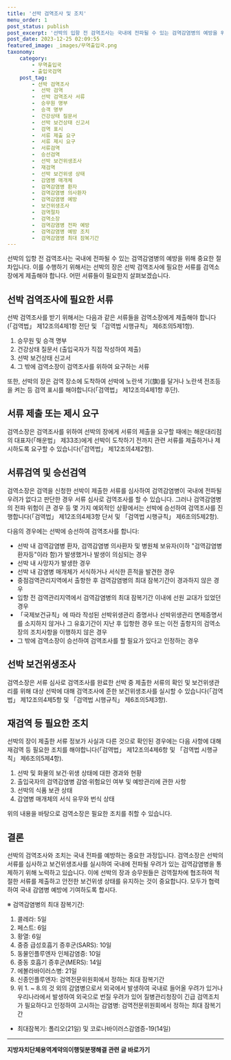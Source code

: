 ```yaml
---
title: '선박 검역조사 및 조치'
menu_order: 1
post_status: publish
post_excerpt: '선박의 입항 전 검역조사는 국내에 전파될 수 있는 검역감염병의 예방을 위해 중요한 절차입니다. 이를 수행하기 위해서는 선박의 장은 선박 검역조사에 필요한 서류를 검역소장에게 제출해야 합니다. 어떤 서류들이 필요한지 살펴보겠습니다.'
post_date: 2023-12-25 02:09:55
featured_image: _images/무역출입국.png
taxonomy:
    category:
        - 무역출입국
        - 출입국검역
    post_tag:
        - 선박 검역조사
        -  선박 검역
        -  선박 검역조사 서류
        -  승무원 명부
        -  승객 명부
        -  건강상태 질문서
        -  선박 보건상태 신고서
        -  검역 표시
        -  서류 제출 요구
        -  서류 제시 요구
        -  서류검역
        -  승선검역
        -  선박 보건위생조사
        -  재검역
        -  선박 보건위생 상태
        -  감염병 매개체
        -  검역감염병 환자
        -  검역감염병 의사환자
        -  검역감염병 예방
        -  보건위생조사
        -  검역절차
        -  검역소장
        -  검역감염병 전파 예방
        -  검역감염병 예방 조치
        -  검역감염병 최대 잠복기간
---
```



선박의 입항 전 검역조사는 국내에 전파될 수 있는 검역감염병의 예방을 위해 중요한 절차입니다. 이를 수행하기 위해서는 선박의 장은 선박 검역조사에 필요한 서류를 검역소장에게 제출해야 합니다. 어떤 서류들이 필요한지 살펴보겠습니다.

## 선박 검역조사에 필요한 서류

선박 검역조사를 받기 위해서는 다음과 같은 서류들을 검역소장에게 제출해야 합니다(「검역법」 제12조의4제1항 전단 및 「검역법 시행규칙」 제6조의5제1항).

1. 승무원 및 승객 명부
2. 건강상태 질문서 (출입국자가 직접 작성하여 제출)
3. 선박 보건상태 신고서
4. 그 밖에 검역소장이 검역조사를 위하여 요구하는 서류

또한, 선박의 장은 검역 장소에 도착하여 선박에 노란색 기(旗)를 달거나 노란색 전조등을 켜는 등 검역 표시를 해야합니다(「검역법」 제12조의4제1항 후단).

## 서류 제출 또는 제시 요구

검역소장은 검역조사를 위하여 선박의 장에게 서류의 제출을 요구할 때에는 해운대리점의 대표자(「해운법」 제33조)에게 선박이 도착하기 전까지 관련 서류를 제출하거나 제시하도록 요구할 수 있습니다(「검역법」 제12조의4제2항).

## 서류검역 및 승선검역

검역소장은 검역을 신청한 선박이 제출한 서류를 심사하여 검역감염병이 국내에 전파될 우려가 없다고 판단한 경우 서류 심사로 검역조사를 할 수 있습니다. 그러나 검역감염병의 전파 위험이 큰 경우 등 몇 가지 예외적인 상황에서는 선박에 승선하여 검역조사를 진행합니다(「검역법」 제12조의4제3항 단서 및 「검역법 시행규칙」 제6조의5제2항).

다음의 경우에는 선박에 승선하여 검역조사를 합니다:
- 선박 내 검역감염병 환자, 검역감염병 의사환자 및 병원체 보유자(이하 "검역감염병 환자등"이라 함)가 발생했거나 발생이 의심되는 경우
- 선박 내 사망자가 발생한 경우
- 선박 내 감염병 매개체가 서식하거나 서식한 흔적을 발견한 경우
- 중점검역관리지역에서 출항한 후 검역감염병의 최대 잠복기간이 경과하지 않은 경우
- 입항 전 검역관리지역에서 검역감염병의 최대 잠복기간 이내에 선원 교대가 있었던 경우
- 「국제보건규칙」에 따라 작성된 선박위생관리 증명서나 선박위생관리 면제증명서를 소지하지 않거나 그 유효기간이 지난 후 입항한 경우 또는 이전 출항지의 검역소장의 조치사항을 이행하지 않은 경우
- 그 밖에 검역소장이 승선하여 검역조사를 할 필요가 있다고 인정하는 경우

## 선박 보건위생조사

검역소장은 서류 심사로 검역조사를 완료한 선박 중 제출한 서류의 확인 및 보건위생관리를 위해 대상 선박에 대해 검역조사에 준한 보건위생조사를 실시할 수 있습니다(「검역법」 제12조의4제5항 및 「검역법 시행규칙」 제6조의5제3항).

## 재검역 등 필요한 조치

선박의 장이 제출한 서류 정보가 사실과 다른 것으로 확인된 경우에는 다음 사항에 대해 재검역 등 필요한 조치를 해야합니다(「검역법」 제12조의4제6항 및 「검역법 시행규칙」 제6조의5제4항).

1. 선박 및 화물의 보건·위생 상태에 대한 경과와 현황
2. 출입국자의 검역감염병 감염·위험요인 여부 및 예방관리에 관한 사항
3. 선박의 식품 보관 상태
4. 감염병 매개체의 서식 유무와 번식 상태

위의 내용을 바탕으로 검역소장은 필요한 조치를 취할 수 있습니다.

## 결론

선박의 검역조사와 조치는 국내 전파를 예방하는 중요한 과정입니다. 검역소장은 선박의 서류를 심사하고 보건위생조사를 실시하여 국내에 전파될 우려가 있는 검역감염병을 통제하기 위해 노력하고 있습니다. 이에 선박의 장과 승무원들은 검역절차에 협조하여 적절한 서류를 제출하고 안전한 보건위생 상태를 유지하는 것이 중요합니다. 모두가 협력하여 국내 감염병 예방에 기여하도록 합시다.

※ 검역감염병의 최대 잠복기간: 
1. 콜레라: 5일
2. 페스트: 6일
3. 황열: 6일
4. 중증 급성호흡기 증후군(SARS): 10일
5. 동물인플루엔자 인체감염증: 10일
6. 중동 호흡기 증후군(MERS): 14일
7. 에볼라바이러스병: 21일
8. 신종인플루엔자: 검역전문위원회에서 정하는 최대 잠복기간
9. 위 1. ~ 8.의 것 외의 감염병으로서 외국에서 발생하여 국내로 들어올 우려가 있거나 우리나라에서 발생하여 외국으로 번질 우려가 있어 질병관리청장이 긴급 검역조치가 필요하다고 인정하여 고시하는 감염병: 검역전문위원회에서 정하는 최대 잠복기간
* 최대잠복기: 폴리오(21일) 및 코로나바이러스감염증-19(14일)
<!-- wp:separator -->
<hr class="wp-block-separator has-alpha-channel-opacity"/>
<!-- /wp:separator -->

<!-- wp:group {"backgroundColor":"base","layout":{"type":"constrained"}} -->
<div class="wp-block-group has-base-background-color has-background"><!-- wp:paragraph {"align":"center","fontSize":"medium"} -->
<p class="has-text-align-center has-large-font-size"><strong>지방자치단체용역계약의이행및분쟁해결 관련 글 바로가기</strong></p>
<!-- /wp:paragraph -->


<!-- wp:latest-posts
{"categories":[{"id":7295,"count":19,"description":"","link":"https://uknowlaw.com/category/%ec%a7%80%eb%b0%a9%ec%9e%90%ec%b9%98%eb%8b%a8%ec%b2%b4%ec%9a%a9%ec%97%ad%ea%b3%84%ec%95%bd%ec%9d%98%ec%9d%b4%ed%96%89%eb%b0%8f%eb%b6%84%ec%9f%81%ed%95%b4%ea%b2%b0/","name":"지방자치단체용역계약의이행및분쟁해결","slug":"지방자치단체용역계약의이행및분쟁해결","taxonomy":"category","parent":0,"meta":[],"_links":{"self":[{"href":"https://uknowlaw.com/wp-json/wp/v2/categories/7295"}],"collection":[{"href":"https://uknowlaw.com/wp-json/wp/v2/categories"}],"about":[{"href":"https://uknowlaw.com/wp-json/wp/v2/taxonomies/category"}],"wp:post_type":[{"href":"https://uknowlaw.com/wp-json/wp/v2/posts?categories=7295"}],"curies":[{"name":"wp","href":"https://api.w.org/{rel}","templated":true}]}}],"postsToShow":100,"excerptLength":28,"postLayout":"grid","columns":2,"featuredImageAlign":"left","featuredImageSizeSlug":"large","fontSize":"small"} /--></div>
<!-- /wp:group -->